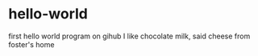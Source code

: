 # hello-world
first hello world program on gihub
I like chocolate milk, said cheese from foster's home
